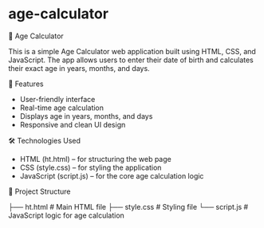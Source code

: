 # age-calculator

🧮 Age Calculator

This is a simple Age Calculator web application built using HTML, CSS, and JavaScript. The app allows users to enter their date of birth and calculates their exact age in years, months, and days.

🚀 Features
- User-friendly interface
- Real-time age calculation
- Displays age in years, months, and days
- Responsive and clean UI design

🛠 Technologies Used
- HTML (ht.html) – for structuring the web page
- CSS (style.css) – for styling the application
- JavaScript (script.js) – for the core age calculation logic

📁 Project Structure

├── ht.html       # Main HTML file
├── style.css     # Styling file
└── script.js     # JavaScript logic for age calculation
